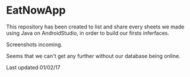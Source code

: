 # EatNowApp
This repository has been created to list and share every sheets we made using Java on AndroidStudio, in order to build our firsts inferfaces. 

Screenshots incoming.

Seems that we can't get any further without our database being online.

Last updated 01/02/17
